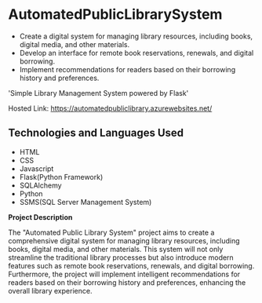 # AutomatedPublicLibrarySystem

- Create a digital system for managing library resources, including books, digital media,
and other materials.
- Develop an interface for remote book reservations, renewals, and digital borrowing.
- Implement recommendations for readers based on their borrowing history and
preferences.

'Simple Library Management System powered by Flask'

Hosted Link: https://automatedpubliclibrary.azurewebsites.net/ 

## Technologies and Languages Used
- HTML
- CSS
- Javascript
- Flask(Python Framework)
- SQLAlchemy
- Python
- SSMS(SQL Server Management System)

**Project Description**

The "Automated Public Library System" project aims to create a comprehensive digital system for managing library resources, including books, digital media, and other materials. This system will not only streamline the traditional library processes but also introduce modern features such as remote book reservations, renewals, and digital borrowing. Furthermore, the project will implement intelligent recommendations for readers based on their borrowing history and preferences, enhancing the overall library experience.

